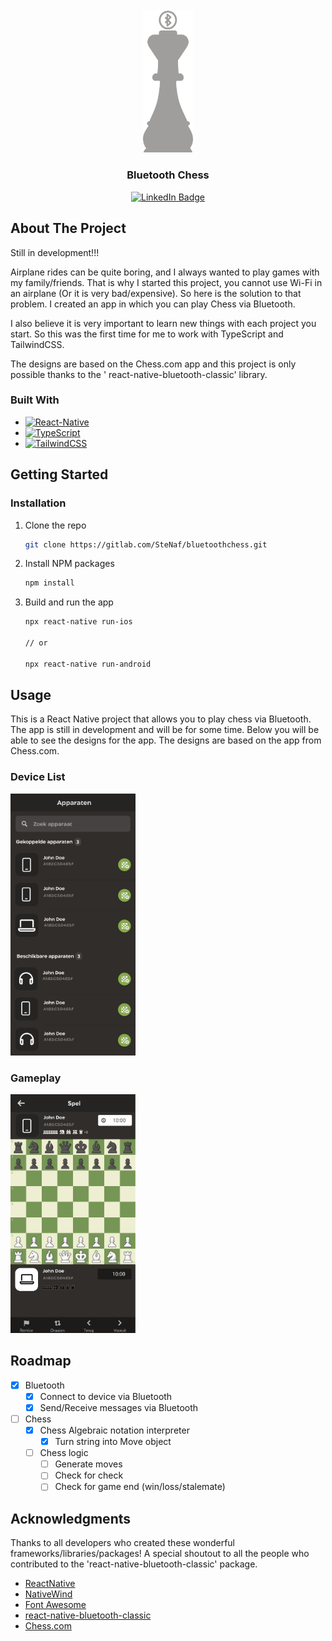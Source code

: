 <!-- PROJECT LOGO -->
<br />
<div align="center">
  <a href="https://gitlab.com/SteNaf/bluetoothchess">
    <img src="designs/logo.png" alt="Logo" width="80">
  </a>

<h3 align="center">Bluetooth Chess</h3>
<div id="badges">
  <a href="https://www.linkedin.com/in/stefan-hilhorst-b7b51223b/">
    <img src="https://img.shields.io/badge/LinkedIn-blue?style=for-the-badge&logo=linkedin&logoColor=white" alt="LinkedIn Badge"/>
  </a>
</div>
</div>

<!-- ABOUT THE PROJECT -->

## About The Project

Still in development!!!

Airplane rides can be quite boring, and I always wanted to play games with my family/friends. That is why I started this
project, you cannot use Wi-Fi in an airplane (Or it is very bad/expensive). So here is the solution to that problem. I
created an app in which you can play Chess via Bluetooth.

I also believe it is very important to learn new things with each project you start. So this was the first time for me
to work with TypeScript and TailwindCSS.

The designs are based on the Chess.com app and this project is only possible thanks to the '
react-native-bluetooth-classic' library.

### Built With

* [![React-Native][React-Native.js]][React-Native-url]
* [![TypeScript][TypeScript.js]][TypeScript-url]
* [![TailwindCSS][tailwind.css]][tailwind-url]

<!-- GETTING STARTED -->

## Getting Started

### Installation

1. Clone the repo
   ```sh
   git clone https://gitlab.com/SteNaf/bluetoothchess.git
   ```
2. Install NPM packages
   ```sh
   npm install
   ```
3. Build and run the app
    ```sh
    npx react-native run-ios
    
    // or
    
    npx react-native run-android
    ```

<!-- USAGE EXAMPLES -->

## Usage

This is a React Native project that allows you to play chess via Bluetooth. The app is still in development and will be
for some time. Below you will be able to see the designs for the app. The designs are based on the app from Chess.com.

### Device List

<img src="designs/device-list.png" alt="" width="200"/>

### Gameplay

<img src="designs/game.png" alt="" width="200"/>

<!-- ROADMAP -->

## Roadmap

- [x] Bluetooth
   - [x] Connect to device via Bluetooth
   - [x] Send/Receive messages via Bluetooth
- [ ] Chess
   - [x] Chess Algebraic notation interpreter
      - [x] Turn string into Move object
   - [ ] Chess logic
      - [ ] Generate moves
      - [ ] Check for check
      - [ ] Check for game end (win/loss/stalemate)

<!-- ACKNOWLEDGMENTS -->

## Acknowledgments

Thanks to all developers who created these wonderful frameworks/libraries/packages!
A special shoutout to all the people who contributed to the 'react-native-bluetooth-classic' package.

* [ReactNative](https://reactnative.dev/)
* [NativeWind](https://nativewind.dev)
* [Font Awesome](https://fontawesome.com)
* [react-native-bluetooth-classic](https://github.com/kenjdavidson/react-native-bluetooth-classic)
* [Chess.com](https://chess.com)

<!-- MARKDOWN LINKS & IMAGES -->
<!-- https://www.markdownguide.org/basic-syntax/#reference-style-links -->

[React-Native.js]: https://img.shields.io/badge/React-Native-20232A?style=for-the-badge&logo=react&logoColor=61DAFB

[React-Native-url]: https://reactnative.dev/

[tailwind.css]: https://img.shields.io/badge/tailwindcss-20232A?style=for-the-badge&logo=tailwind-css&logoColor=61DAFB

[tailwind-url]: https://nativewind.dev/

[TypeScript.js]: https://img.shields.io/badge/typescript-20232A?style=for-the-badge&logo=typescript&logoColor=white

[TypeScript-url]: https://www.typescriptlang.org/
